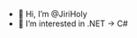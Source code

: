 - 👋 Hi, I’m @JiriHoly
- 👀 I’m interested in .NET -> C#

<!---
JiriHoly/JiriHoly is a ✨ special ✨ repository because its `README.md` (this file) appears on your GitHub profile.
You can click the Preview link to take a look at your changes.
--->

